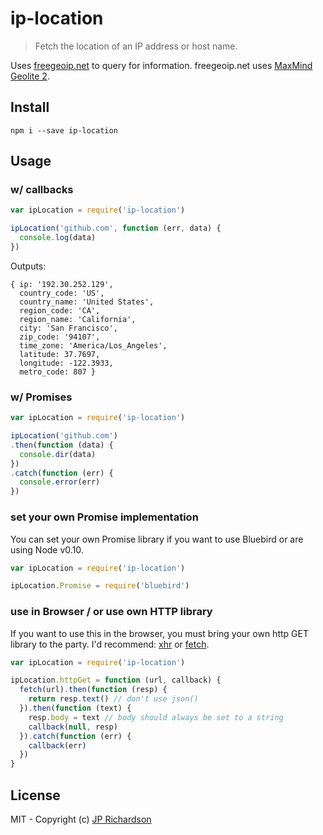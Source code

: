 ip-location
===========

> Fetch the location of an IP address or host name.

Uses [freegeoip.net](http://freegeoip.net/) to query for information. freegeoip.net uses
[MaxMind Geolite 2](http://dev.maxmind.com/geoip/geoip2/geolite2/).


Install
-------

    npm i --save ip-location


Usage
-----

### w/ callbacks

```js
var ipLocation = require('ip-location')

ipLocation('github.com', function (err, data) {
  console.log(data)
})
```

Outputs:

```
{ ip: '192.30.252.129',
  country_code: 'US',
  country_name: 'United States',
  region_code: 'CA',
  region_name: 'California',
  city: 'San Francisco',
  zip_code: '94107',
  time_zone: 'America/Los_Angeles',
  latitude: 37.7697,
  longitude: -122.3933,
  metro_code: 807 }
```

### w/ Promises

```js
var ipLocation = require('ip-location')

ipLocation('github.com')
.then(function (data) {
  console.dir(data)
})
.catch(function (err) {
  console.error(err)
})
```

### set your own Promise implementation

You can set your own Promise library if you want to use Bluebird or are using
Node v0.10.

```js
var ipLocation = require('ip-location')

ipLocation.Promise = require('bluebird')
```

### use in Browser / or use own HTTP library

If you want to use this in the browser, you must bring your own http GET library
to the party. I'd recommend: [xhr](https://www.npmjs.com/package/xhr) or
[fetch](https://github.com/github/fetch).

```js
var ipLocation = require('ip-location')

ipLocation.httpGet = function (url, callback) {
  fetch(url).then(function (resp) {
    return resp.text() // don't use json()
  }).then(function (text) {
    resp.body = text // body should always be set to a string
    callback(null, resp)
  }).catch(function (err) {
    callback(err)
  })
}
```

License
-------

MIT - Copyright (c) [JP Richardson](https://github.com/jprichardson)
